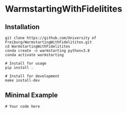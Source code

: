# WarmstartingWithFidelitites



## Installation
```
git clone https://github.com/University of Freiburg/WarmstartingWithFidelitites.git
cd WarmstartingWithFidelitites
conda create -n warmstarting python=3.8
conda activate warmstarting

# Install for usage
pip install .

# Install for development
make install-dev
```

## Minimal Example

```
# Your code here
```
